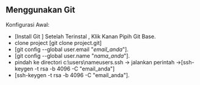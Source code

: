 ## Menggunakan Git
Konfigurasi Awal:

- [Install Git ] Setelah Terinstal , Klik Kanan Pipih Git Base.
- clone project [git clone project.git]
- [git config --global user.email "_email_anda_"].
- [git config --global user.name "_nama_anda_"].
- pindah ke directori c:\users\nameusers\.ssh  -> jalankan perintah ->[ssh-keygen -t rsa -b 4096 -C "email_anda"]
- [ssh-keygen -t rsa -b 4096 -C "email_anda"].


